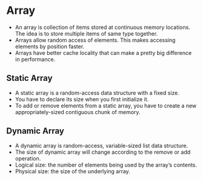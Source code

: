 # Array
* An array is collection of items stored at continuous memory locations. The idea is to store multiple items of same type together.
* Arrays allow random access of elements. This makes accessing elements by position faster.
* Arrays have better cache locality that can make a pretty big difference in performance.

## Static Array
* A static array is a random-access data structure with a fixed size.
* You have to declare its size when you first initialize it.
* To add or remove elements from a static array, you have to create a new appropriately-sized contiguous chunk of memory.

## Dynamic Array
* A dynamic array is random-access, variable-sized list data structure.
* The size of dynamic array will change according to the remove or add operation.
* Logical size: the number of elements being used by the array’s contents.
* Physical size: the size of the underlying array.
